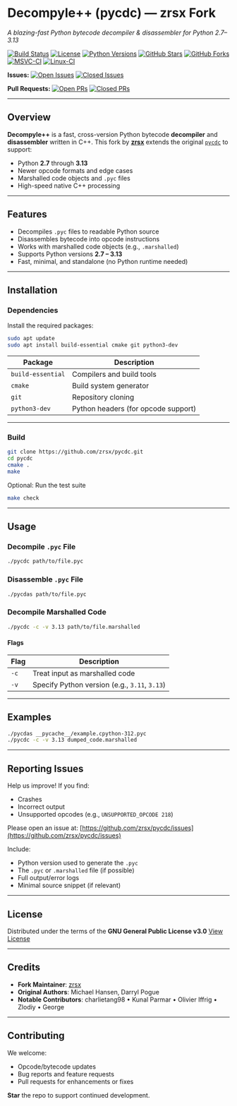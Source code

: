 # **Decompyle++ (pycdc) — zrsx Fork**

*A blazing-fast Python bytecode decompiler & disassembler for Python 2.7–3.13*

[![Build Status](https://img.shields.io/badge/build-passing-brightgreen)](#)
[![License](https://img.shields.io/github/license/zrsx/pycdc)](https://www.gnu.org/licenses/gpl-3.0.en.html)
[![Python Versions](https://img.shields.io/badge/python-2.7--3.13-blue)](#)
[![GitHub Stars](https://img.shields.io/github/stars/zrsx/pycdc?style=social)](https://github.com/zrsx/pycdc/stargazers)
[![GitHub Forks](https://img.shields.io/github/forks/zrsx/pycdc?style=social)](https://github.com/zrsx/pycdc/network)
[![MSVC-CI](https://github.com/zrsx/pycdc/actions/workflows/msvc-ci.yml/badge.svg)](https://github.com/zrsx/pycdc/actions/workflows/msvc-ci.yml)
[![Linux-CI](https://github.com/zrsx/pycdc/actions/workflows/linux-ci.yml/badge.svg)](https://github.com/zrsx/pycdc/actions/workflows/linux-ci.yml)

**Issues:**
[![Open Issues](https://img.shields.io/github/issues/zrsx/pycdc)](https://github.com/zrsx/pycdc/issues)
[![Closed Issues](https://img.shields.io/github/issues-closed/zrsx/pycdc)](https://github.com/zrsx/pycdc/issues?q=is%3Aissue+is%3Aclosed)

**Pull Requests:**
[![Open PRs](https://img.shields.io/github/issues-pr/zrsx/pycdc)](https://github.com/zrsx/pycdc/pulls)
[![Closed PRs](https://img.shields.io/github/issues-pr-closed/zrsx/pycdc)](https://github.com/zrsx/pycdc/pulls?q=is%3Apr+is%3Aclosed)

---

## **Overview**

**Decompyle++** is a fast, cross-version Python bytecode **decompiler** and **disassembler** written in C++. This fork by [**zrsx**](https://github.com/zrsx) extends the original [`pycdc`](https://github.com/zrax/pycdc) to support:

* Python **2.7** through **3.13**
* Newer opcode formats and edge cases
* Marshalled code objects and `.pyc` files
* High-speed native C++ processing

---

## **Features**

* Decompiles `.pyc` files to readable Python source
* Disassembles bytecode into opcode instructions
* Works with marshalled code objects (e.g., `.marshalled`)
* Supports Python versions **2.7 – 3.13**
* Fast, minimal, and standalone (no Python runtime needed)

---

## **Installation**

### **Dependencies**

Install the required packages:

```bash
sudo apt update
sudo apt install build-essential cmake git python3-dev
```

| Package           | Description                         |
| ----------------- | ----------------------------------- |
| `build-essential` | Compilers and build tools           |
| `cmake`           | Build system generator              |
| `git`             | Repository cloning                  |
| `python3-dev`     | Python headers (for opcode support) |

---

### **Build**

```bash
git clone https://github.com/zrsx/pycdc.git
cd pycdc
cmake .
make
```

Optional: Run the test suite

```bash
make check
```

---

## **Usage**

### Decompile `.pyc` File

```bash
./pycdc path/to/file.pyc
```

### Disassemble `.pyc` File

```bash
./pycdas path/to/file.pyc
```

### Decompile Marshalled Code

```bash
./pycdc -c -v 3.13 path/to/file.marshalled
```

#### **Flags**

| Flag | Description                                   |
| ---- | --------------------------------------------- |
| `-c` | Treat input as marshalled code                |
| `-v` | Specify Python version (e.g., `3.11`, `3.13`) |

---

## **Examples**

```bash
./pycdas __pycache__/example.cpython-312.pyc
./pycdc -c -v 3.13 dumped_code.marshalled
```

---

## **Reporting Issues**

Help us improve! If you find:

* Crashes
* Incorrect output
* Unsupported opcodes (e.g., `UNSUPPORTED_OPCODE 218`)

Please open an issue at:
[https://github.com/zrsx/pycdc/issues](https://github.com/zrsx/pycdc/issues)

Include:

* Python version used to generate the `.pyc`
* The `.pyc` or `.marshalled` file (if possible)
* Full output/error logs
* Minimal source snippet (if relevant)

---

## **License**

Distributed under the terms of the
**GNU General Public License v3.0**
[View License](https://www.gnu.org/licenses/gpl-3.0.en.html)

---

## **Credits**

* **Fork Maintainer**: [zrsx](https://github.com/zrsx)
* **Original Authors**: Michael Hansen, Darryl Pogue
* **Notable Contributors**:
  charlietang98 • Kunal Parmar • Olivier Iffrig • Zlodiy • George

---

## **Contributing**

We welcome:

* Opcode/bytecode updates
* Bug reports and feature requests
* Pull requests for enhancements or fixes

**Star** the repo to support continued development.

